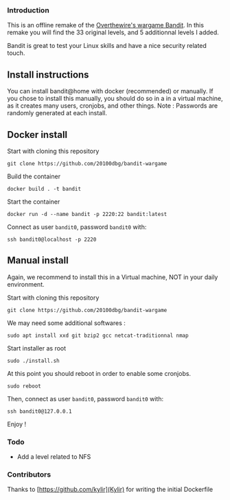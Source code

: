 ### Introduction

This is an offline remake of the [Overthewire's wargame Bandit](https://overthewire.org/wargames/bandit/).
In this remake you will find the 33 original levels, and 5 additionnal levels I added.

Bandit is great to test your Linux skills and have a nice security related touch.


## Install instructions

You can install bandit@home with docker (recommended) or manually. If you chose to install this manually, you should do so in a in a virtual machine, as it creates many users, cronjobs, and other things.
Note : Passwords are randomly generated at each install.


## Docker install
Start with cloning this repository
```
git clone https://github.com/20100dbg/bandit-wargame
```

Build the container
```
docker build . -t bandit
```

Start the container
```
docker run -d --name bandit -p 2220:22 bandit:latest
```

Connect as user `bandit0`, password `bandit0` with:
```
ssh bandit0@localhost -p 2220
```


## Manual install

Again, we recommend to install this in a Virtual machine, NOT in your daily environment.

Start with cloning this repository
```
git clone https://github.com/20100dbg/bandit-wargame
```

We may need some additional softwares :
```
sudo apt install xxd git bzip2 gcc netcat-traditionnal nmap
```

Start installer as root
```
sudo ./install.sh
```

At this point you should reboot in order to enable some cronjobs.
```
sudo reboot
```

Then, connect as user `bandit0`, password `bandit0` with:
```
ssh bandit0@127.0.0.1
```

Enjoy !



### Todo
- Add a level related to NFS


### Contributors
Thanks to [https://github.com/kylir](Kylir) for writing the initial Dockerfile

